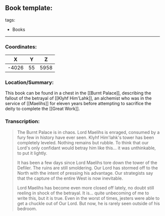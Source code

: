Book template:
---
tags:
  - Books
---

### Coordinates:
| **X** | **Y**| **Z** |
|:-----:|:----:|:-----:|
|-4026  |55   |5958  |

### Location/Summary:
This book can be found in a chest in the [[Burnt Palace]], describing the fallout of the betrayal of [[Klyhf Him'Lahk]], an alchemist who was in the service of [[Maelihs]] for eleven years before attempting to sacrifice the deity to complete the [[Great Work]].

### Transcription:
> The Burnt Palace is in chaos. Lord Maelihs is enraged, consumed by a fury few in history have ever seen. Klyhf Him'lahk's tower has been completely leveled. Nothing remains but rubble. To think that our Lord's only confidant would betray him like this... it was unthinkable, to put it lightly.
>
> It has been a few days since Lord Maelihs tore down the tower of the Defiler. The ruins are still smoldering. Our Lord has stormed off to the North with the intent of pressing his advantage. Our strategists say that the capture of the entire West is now inevitable.
>
> Lord Maelihs has become even more closed off lately, no doubt still reeling in shock of the betrayal. It is... quite unbecoming of me to write this, but it is true. Even in the worst of times, jesters were able to get a chuckle out of Our Lord. But now, he is rarely seen outside of his bedroom.

